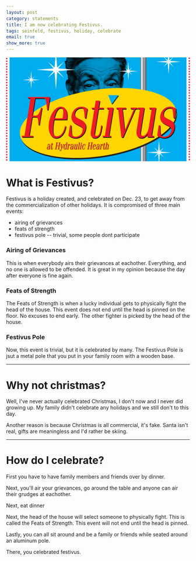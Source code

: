 ```yaml
---
layout: post
category: statements
title: I am now celebrating Festivus.
tags: seinfeld, festivus, holiday, celebrate
email: true
show_more: true
---
```


![festivus](/assets/photos/festivus.jpeg)

# What is Festivus?

Festivus is a holiday created, and celebrated on Dec. 23, to get away from the commercialization of other holidays. It is compromised of three main events:

* airing of grievances
* feats of strength
* festivus pole -- trivial, some people dont participate

### Airing of Grievances

This is when everybody airs their grievances at eachother. Everything, and no one is allowed to be offended. It is great in my opinion because the day after everyone is fine again.

### Feats of Strength

The Feats of Strength is when a lucky individual gets to physically fight the head of the house. This event does not end until the head is pinned on the floor. No excuses to end early. The other fighter is picked by the head of the house.

### Festivus Pole

Now, this event is trivial, but it is celebrated by many. The Festivus Pole is jsut a metal pole that you put in your family room with a wooden base.

---

# Why not christmas?

Well, I've never actually celebrated Christmas, I don't now and I never did growing up. My family didn't celebrate any holidays and we still don't to this day.

Another reason is because Christmas is all commercial, it's fake. Santa isn't real, gifts are meaningless and I'd rather be skiing.

---

# How do I celebrate?

First you have to have family members and friends over by dinner.

Next, you'll air your grievances, go around the table and anyone can air their grudges at eachother.

Next, eat dinner

Next, the head of the house will select someone to physically fight. This is called the Feats of Strength. This event will not end until the head is pinned.

Lastly, you can all sit around and be a family or friends while seated around an aluminum pole.

There, you celebrated festivus.